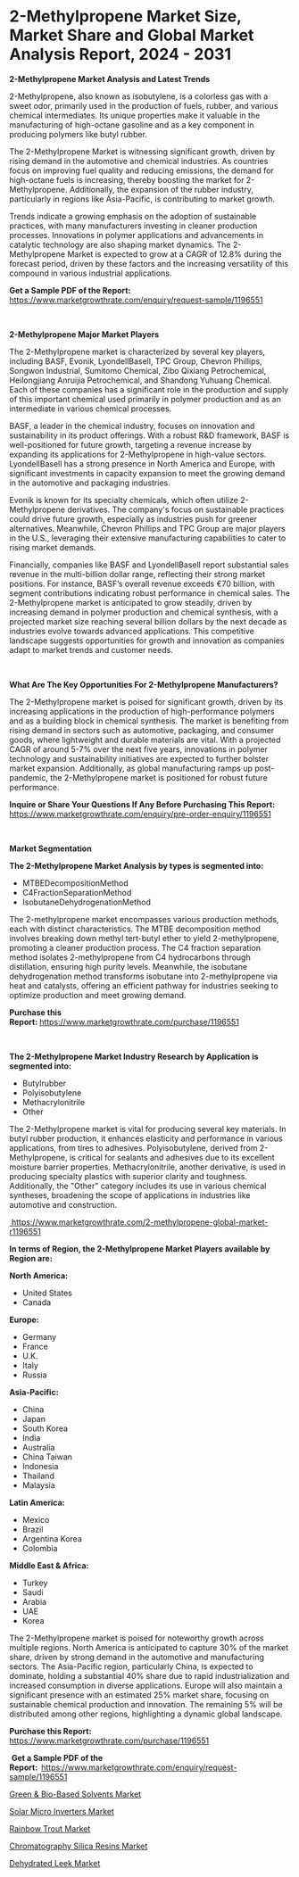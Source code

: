 <p><h1>2-Methylpropene Market Size, Market Share and Global Market Analysis Report, 2024 - 2031</h1></p><p><strong>2-Methylpropene Market Analysis and Latest Trends</strong></p>
<p><p>2-Methylpropene, also known as isobutylene, is a colorless gas with a sweet odor, primarily used in the production of fuels, rubber, and various chemical intermediates. Its unique properties make it valuable in the manufacturing of high-octane gasoline and as a key component in producing polymers like butyl rubber.</p><p>The 2-Methylpropene Market is witnessing significant growth, driven by rising demand in the automotive and chemical industries. As countries focus on improving fuel quality and reducing emissions, the demand for high-octane fuels is increasing, thereby boosting the market for 2-Methylpropene. Additionally, the expansion of the rubber industry, particularly in regions like Asia-Pacific, is contributing to market growth.</p><p>Trends indicate a growing emphasis on the adoption of sustainable practices, with many manufacturers investing in cleaner production processes. Innovations in polymer applications and advancements in catalytic technology are also shaping market dynamics. The 2-Methylpropene Market is expected to grow at a CAGR of 12.8% during the forecast period, driven by these factors and the increasing versatility of this compound in various industrial applications.</p></p>
<p><strong>Get a Sample PDF of the Report:&nbsp;</strong> <a href="https://www.marketgrowthrate.com/enquiry/request-sample/1196551">https://www.marketgrowthrate.com/enquiry/request-sample/1196551</a></p>
<p>&nbsp;</p>
<p><strong>2-Methylpropene Major Market Players</strong></p>
<p><p>The 2-Methylpropene market is characterized by several key players, including BASF, Evonik, LyondellBasell, TPC Group, Chevron Phillips, Songwon Industrial, Sumitomo Chemical, Zibo Qixiang Petrochemical, Heilongjiang Anruijia Petrochemical, and Shandong Yuhuang Chemical. Each of these companies has a significant role in the production and supply of this important chemical used primarily in polymer production and as an intermediate in various chemical processes.</p><p>BASF, a leader in the chemical industry, focuses on innovation and sustainability in its product offerings. With a robust R&D framework, BASF is well-positioned for future growth, targeting a revenue increase by expanding its applications for 2-Methylpropene in high-value sectors. LyondellBasell has a strong presence in North America and Europe, with significant investments in capacity expansion to meet the growing demand in the automotive and packaging industries.</p><p>Evonik is known for its specialty chemicals, which often utilize 2-Methylpropene derivatives. The company's focus on sustainable practices could drive future growth, especially as industries push for greener alternatives. Meanwhile, Chevron Phillips and TPC Group are major players in the U.S., leveraging their extensive manufacturing capabilities to cater to rising market demands.</p><p>Financially, companies like BASF and LyondellBasell report substantial sales revenue in the multi-billion dollar range, reflecting their strong market positions. For instance, BASF’s overall revenue exceeds €70 billion, with segment contributions indicating robust performance in chemical sales. The 2-Methylpropene market is anticipated to grow steadily, driven by increasing demand in polymer production and chemical synthesis, with a projected market size reaching several billion dollars by the next decade as industries evolve towards advanced applications. This competitive landscape suggests opportunities for growth and innovation as companies adapt to market trends and customer needs.</p></p>
<p>&nbsp;</p>
<p><strong>What Are The Key Opportunities For 2-Methylpropene Manufacturers?</strong></p>
<p><p>The 2-Methylpropene market is poised for significant growth, driven by its increasing applications in the production of high-performance polymers and as a building block in chemical synthesis. The market is benefiting from rising demand in sectors such as automotive, packaging, and consumer goods, where lightweight and durable materials are vital. With a projected CAGR of around 5-7% over the next five years, innovations in polymer technology and sustainability initiatives are expected to further bolster market expansion. Additionally, as global manufacturing ramps up post-pandemic, the 2-Methylpropene market is positioned for robust future performance.</p></p>
<p><strong>Inquire or Share Your Questions If Any Before Purchasing This Report:</strong> <a href="https://www.marketgrowthrate.com/enquiry/pre-order-enquiry/1196551">https://www.marketgrowthrate.com/enquiry/pre-order-enquiry/1196551</a></p>
<p>&nbsp;</p>
<p><strong>Market Segmentation</strong></p>
<p><strong>The 2-Methylpropene Market Analysis by types is segmented into:</strong></p>
<p><ul><li>MTBEDecompositionMethod</li><li>C4FractionSeparationMethod</li><li>IsobutaneDehydrogenationMethod</li></ul></p>
<p><p>The 2-methylpropene market encompasses various production methods, each with distinct characteristics. The MTBE decomposition method involves breaking down methyl tert-butyl ether to yield 2-methylpropene, promoting a cleaner production process. The C4 fraction separation method isolates 2-methylpropene from C4 hydrocarbons through distillation, ensuring high purity levels. Meanwhile, the isobutane dehydrogenation method transforms isobutane into 2-methylpropene via heat and catalysts, offering an efficient pathway for industries seeking to optimize production and meet growing demand.</p></p>
<p><strong>Purchase this Report:&nbsp;</strong><a href="https://www.marketgrowthrate.com/purchase/1196551">https://www.marketgrowthrate.com/purchase/1196551</a></p>
<p>&nbsp;</p>
<p><strong>The 2-Methylpropene Market Industry Research by Application is segmented into:</strong></p>
<p><ul><li>Butylrubber</li><li>Polyisobutylene</li><li>Methacrylonitrile</li><li>Other</li></ul></p>
<p><p>The 2-Methylpropene market is vital for producing several key materials. In butyl rubber production, it enhances elasticity and performance in various applications, from tires to adhesives. Polyisobutylene, derived from 2-Methylpropene, is critical for sealants and adhesives due to its excellent moisture barrier properties. Methacrylonitrile, another derivative, is used in producing specialty plastics with superior clarity and toughness. Additionally, the "Other" category includes its use in various chemical syntheses, broadening the scope of applications in industries like automotive and construction.</p></p>
<p><a href="https://www.marketgrowthrate.com/2-methylpropene-global-market-r1196551">&nbsp;https://www.marketgrowthrate.com/2-methylpropene-global-market-r1196551</a></p>
<p><strong>In terms of Region, the 2-Methylpropene Market Players available by Region are:</strong></p>
<p>
    <p> <strong> North America: </strong>
        <ul>
            <li>United States</li>
            <li>Canada</li>
        </ul>
        </p> 
    <p> <strong> Europe: </strong>
        <ul>
            <li>Germany</li>
            <li>France</li>
            <li>U.K.</li>
            <li>Italy</li>
            <li>Russia</li>
        </ul>
        </p> 
    <p> <strong> Asia-Pacific: </strong>
        <ul>
            <li>China</li>
            <li>Japan</li>
            <li>South Korea</li>
            <li>India</li>
            <li>Australia</li>
            <li>China Taiwan</li>
            <li>Indonesia</li>
            <li>Thailand</li>
            <li>Malaysia</li>
        </ul>
        </p> 
    <p> <strong> Latin America: </strong>
        <ul>
            <li>Mexico</li>
            <li>Brazil</li>
            <li>Argentina Korea</li>
            <li>Colombia</li>
        </ul>
        </p> 
    <p> <strong> Middle East & Africa: </strong>
        <ul>
            <li>Turkey</li>
            <li>Saudi</li>
            <li>Arabia</li>
            <li>UAE</li>
            <li>Korea</li>
        </ul>
    </p>
    </p>
<p><p>The 2-Methylpropene market is poised for noteworthy growth across multiple regions. North America is anticipated to capture 30% of the market share, driven by strong demand in the automotive and manufacturing sectors. The Asia-Pacific region, particularly China, is expected to dominate, holding a substantial 40% share due to rapid industrialization and increased consumption in diverse applications. Europe will also maintain a significant presence with an estimated 25% market share, focusing on sustainable chemical production and innovation. The remaining 5% will be distributed among other regions, highlighting a dynamic global landscape.</p></p>
<p><strong>Purchase this Report: </strong><a href="https://www.marketgrowthrate.com/purchase/1196551">https://www.marketgrowthrate.com/purchase/1196551</a></p>
<p>&nbsp;<strong>Get a Sample PDF of the Report:&nbsp;&nbsp;</strong><a href="https://www.marketgrowthrate.com/enquiry/request-sample/1196551">https://www.marketgrowthrate.com/enquiry/request-sample/1196551</a></p>
<p><strong></strong></p>
<p><p><a href="https://github.com/ygfu6u/Market-Research-Report-List-1/blob/main/green-bio-based-solvents-market.md">Green & Bio-Based Solvents Market</a></p><p><a href="https://medium.com/@roberthschneidedxf/deep-dive-into-the-solar-micro-inverters-market-itstrends-market-segmentation-and-competitive-de609cee2533?postPublishedType=repub">Solar Micro Inverters Market</a></p><p><a href="https://www.linkedin.com/pulse/rainbow-trout-market-insights-products-regional-analysis-forecasted-dllye">Rainbow Trout Market</a></p><p><a href="https://github.com/mahnoor2003/Market-Research-Report-List-6/blob/main/chromatography-silica-resins-market.md">Chromatography Silica Resins Market</a></p><p><a href="https://issuu.com/reportprime-2/docs/dehydrated-leek-market-size-2030.pp_5c567670d5c22a">Dehydrated Leek Market</a></p></p>